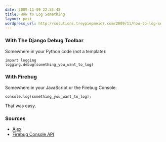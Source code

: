 ```yaml
---
date: 2009-11-09 22:55:42
title: How to Log Something
layout: post
wordpress_url: http://solutions.treypiepmeier.com/2009/11/how-to-log-something/
---
```

### With The Django Debug Toolbar

Somewhere in your Python code (not a template):

    import logging
    logging.debug(something_you_want_to_log)

### With Firebug

Somewhere in your JavaScript or the Firebug Console:

    console.log(something_you_want_to_log);

That was easy.

### Sources

- [Alex](http://eatshitnerds.com/)
- [Firebug Console API](http://getfirebug.com/console.html)
